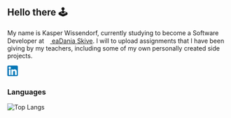 ## Hello there 🕹️
My name is Kasper Wissendorf, currently studying to become a Software Developer at <a href="https://eadania.com/"><img src="https://eadania.com/_design/D.png" width="10px" height="15px"/> eaDania Skive</a>. I will to upload assignments that I have been giving by my teachers, including some of my own personally created side projects.

<a href="https://www.linkedin.com/in/kasper-wissendorf-7279011b6/">
<img src="/assets/icons/social/linkedin.png" width="24px"/>
</a>

### Languages
![Top Langs](https://github-readme-stats.vercel.app/api/top-langs/?username=kasp470f&layout=compact&langs_count=8)
